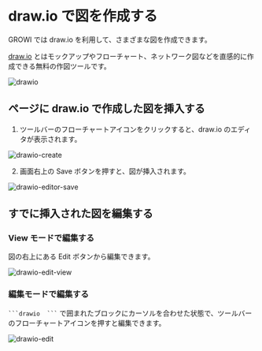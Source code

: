 # draw.io で図を作成する

GROWI では draw.io を利用して、さまざまな図を作成できます。

[draw.io](https://app.diagrams.net/) とはモックアップやフローチャート、ネットワーク図などを直感的に作成できる無料の作図ツールです。

![drawio](/assets/images/drawio.png)

## ページに draw.io で作成した図を挿入する

1. ツールバーのフローチャートアイコンをクリックすると、draw.io のエディタが表示されます。

![drawio-create](/assets/images/drawio-create.png)


2. 画面右上の Save ボタンを押すと、図が挿入されます。

![drawio-editor-save](/assets/images/drawio-editor-save.png)


## すでに挿入された図を編集する

### View モードで編集する

図の右上にある Edit ボタンから編集できます。

![drawio-edit-view](/assets/images/drawio-edit-view.png)

### 編集モードで編集する

```` ```drawio  ``` ```` で囲まれたブロックにカーソルを合わせた状態で、ツールバーのフローチャートアイコンを押すと編集できます。

![drawio-edit](/assets/images/drawio-edit.png)
